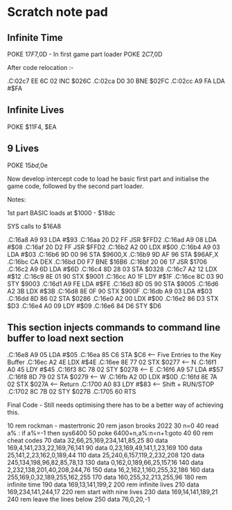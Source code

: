 # Scratch note pad 


## Infinite Time


POKE $17F7,$0D   	- In first game part loader
POKE $2C7,$0D

After code relocation :-

.C:02c7  EE 6C 02    INC $026C
.C:02ca  D0 30       BNE $02FC
.C:02cc  A9 FA       LDA #$FA





## Infinite Lives

POKE $11F4, $EA

## 9 Lives
POKE $15bd,$0e





Now develop intercept code to load he basic first part and initialise the game code, followed by the second part loader.



Notes: 

1st part BASIC loads at $1000 - $18dc

SYS calls to $16A8

.C:16a8  A9 93       LDA #$93
.C:16aa  20 D2 FF    JSR $FFD2
.C:16ad  A9 08       LDA #$08
.C:16af  20 D2 FF    JSR $FFD2
.C:16b2  A2 00       LDX #$00
.C:16b4  A9 03       LDA #$03
.C:16b6  9D 00 96    STA $9600,X
.C:16b9  9D AF 96    STA $96AF,X
.C:16bc  CA          DEX
.C:16bd  D0 F7       BNE $16B6
.C:16bf  20 06 17    JSR $1706
.C:16c2  A9 6D       LDA #$6D
.C:16c4  8D 28 03    STA $0328
.C:16c7  A2 12       LDX #$12
.C:16c9  8E 01 90    STX $9001
.C:16cc  A0 1F       LDY #$1F
.C:16ce  8C 03 90    STY $9003
.C:16d1  A9 FE       LDA #$FE
.C:16d3  8D 05 90    STA $9005
.C:16d6  A2 3B       LDX #$3B
.C:16d8  8E 0F 90    STX $900F
.C:16db  A9 03       LDA #$03
.C:16dd  8D 86 02    STA $0286
.C:16e0  A2 00       LDX #$00
.C:16e2  86 D3       STX $D3
.C:16e4  A0 09       LDY #$09
.C:16e6  84 D6       STY $D6

## This section injects commands to command line buffer to load next section

.C:16e8  A9 05       LDA #$05
.C:16ea  85 C6       STA $C6			<-- Five Entries to the Key Buffer 
.C:16ec  A2 4E       LDX #$4E
.C:16ee  8E 77 02    STX $0277			<-- N
.C:16f1  A0 45       LDY #$45
.C:16f3  8C 78 02    STY $0278			<-- E
.C:16f6  A9 57       LDA #$57
.C:16f8  8D 79 02    STA $0279			<-- W
.C:16fb  A2 0D       LDX #$0D
.C:16fd  8E 7A 02    STX $027A			<-- Return
.C:1700  A0 83       LDY #$83			<-- Shift + RUN/STOP
.C:1702  8C 7B 02    STY $027B
.C:1705  60          RTS




	 
	
Final Code - Still needs optimising there has to be a better way of achieving this.
	
10 rem rockman - mastertronic
20 rem jason brooks 2022
30 n=0
40 read a% : if a%=-1 then sys6400 
50 poke 6400+n,a%:n=n+1:goto 40
60 rem cheat codes
70 data 32,66,25,169,234,141,85,25
80 data 169,4,141,233,22,169,76,141
90 data 0,23,169,49,141,1,23,169
100 data 25,141,2,23,162,0,189,44
110 data 25,240,6,157,119,2,232,208
120 data 245,134,198,96,82,85,78,13
130 data 0,162,0,189,66,25,157,16
140 data 2,232,138,201,40,208,244,76
150 data 16,2,162,1,160,255,32,186
160 data 255,169,0,32,189,255,162,255
170 data 160,255,32,213,255,96
180 rem infinite time
190 data 169,13,141,199,2
200 rem infinite lives 
210 data 169,234,141,244,17
220 rem start with nine lives
230 data 169,14,141,189,21
240 rem leave the lines below
250 data 76,0,20,-1



	